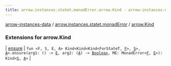 ```yaml
---
title: arrow.instances.statet.monadError.arrow.Kind - arrow-instances-data
---
```


[arrow-instances-data](../../index.html) / [arrow.instances.statet.monadError](../index.html) / [arrow.Kind](./index.html)

### Extensions for arrow.Kind

| [ensure](ensure.html) | `fun <F, S, E, A> Kind<Kind<Kind<ForStateT, `[`F`](ensure.html#F)`>, `[`S`](ensure.html#S)`>, `[`A`](ensure.html#A)`>.ensure(arg1: () -> `[`E`](ensure.html#E)`, arg2: (`[`A`](ensure.html#A)`) -> `[`Boolean`](https://kotlinlang.org/api/latest/jvm/stdlib/kotlin/-boolean/index.html)`, ME: MonadError<`[`F`](ensure.html#F)`, `[`E`](ensure.html#E)`>): Kind<`[`S`](ensure.html#S)`, `[`A`](ensure.html#A)`>` |

